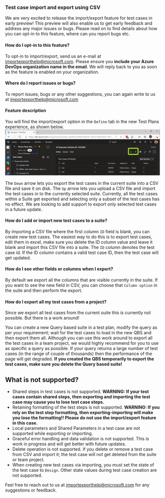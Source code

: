 ### Test case import and export using CSV

We are very excited to release the import/export feature for test cases in early preview! This preview will also enable us to get early feedback and address any major issues or bugs. Please read on to find details about how you can opt-in to this feature, where can you report bugs etc.  

#### How do I opt-in to this feature?  
To opt-in to import/export, send us an e-mail at [importexporthelp@microsoft.com](mailto:importexporthelp@microsoft.com?subject=Import/export%20feature%20enable%20request&body=My%20Azure%20DevOps%20Organization%20name%20is:). Please ensure you **include your Azure DevOps organization name in the email**. We will reply back to you as soon as the feature is enabled on your organization.  

#### Where do I report issues or bugs?  
To report issues, bugs or any other suggestions, you can again write to us at [importexporthelp@microsoft.com](mailto:importexporthelp@microsoft.com?subject=Import/export%20bug%20report&body=<Please%20provide%20detailed%20description%20of%20the%20issue%20and%20attach%20the%20CSV%20file%20if%20you%20can>)

#### Feature description
You will find the import/export option in the ```Define``` tab in the new Test Plans experience, as shown below.
![Import/export option in Define tab](../images/import-export-option-ui.png)  
  
The ```Down``` arrow lets you export the test cases in the current suite into a CSV file and save it on disk. The ```Up``` arrow lets you upload a CSV file and import the test cases in to the currently selected suite. Currently, all the test cases within a Suite get exported and selecting only a subset of the test cases has no effect. We are looking to add support to export only selected test cases in a future update.

#### How do I add or import new test cases to a suite?
By importing a CSV file where the first column ```ID``` field is blank, you can create new test cases. The easiest way to do this is to export test cases, edit them in excel, make sure you delete the ID column value and leave it blank and import this CSV file into a suite. The ```ID``` column denotes the test case id. If the ID column contains a valid test case ID, then the test case will get updated.

#### How do I see other fields or columns when I export?
By default we export all the columns that are visible currently in the suite. If you want to see the new field in CSV, you can choose that ```Column option``` in the suite and then perform the export.

#### How do I export all my test cases from a project?
Since we export all test cases from the current suite this is currently not possible. But there is a work around!  

You can create a new Query based suite in a test plan, modify the query as per your requirement; wait for the test cases to load in the new QBS and then export them all. Although you can use this work around to export all the test cases in a team project, we would highly recommend for you to use as specific a query as possible. If your query returns a large number of test cases (in the range of couple of thousands) then the performance of the page will get degraded. **If you created the QBS temporarily to export the test cases, make sure you delete the Query based suite!**  

## What is not supported?  
- Shared steps in test cases is not supported. **WARNING: If your test cases contain shared steps, then exporting and importing the test case may cause you to lose test case steps.**
- Retaining formatting of the test steps is not supported. **WARNING: If you rely on the test step formatting, then exporting-importing will make you lose the formatting!! Please do not use the import/export feature in this case.**
- Local parameters and Shared Parameters in a test case are not supported while exporting or importing.
- Graceful error handling and data validation is not supported. This is work in progress and will get better with future updates.
- Delete operation is not supported. If you delete or remove a test case from CSV and import it; the test case will not get deleted from the suite or team project.
- When creating new test cases via importing, you must set the state of the test case to ```Design```. Other state values during test case creation are not supported.  

Feel free to reach out to us at [importexporthelp@microsoft.com](mailto:importexporthelp@microsoft.com?subject=Import/export%20suggestion) for any suggestions or feedback.  